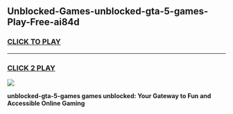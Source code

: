 
## Unblocked-Games-unblocked-gta-5-games-Play-Free-ai84d
<h3>
<a href="https://premium76.site?title=unblocked-gta-5-games&ref=09A">CLICK TO PLAY</a></h3>
<hr>

<h3>
<a href="https://premium76.site?title=unblocked-gta-5-games&ref=09A">CLICK 2 PLAY</a>
  
</h3>

<a href="https://premium76.site?title=unblocked-gta-5-games&ref=09A"><img src="https://clearcache.store/games.png"></a>


**unblocked-gta-5-games games unblocked: Your Gateway to Fun and Accessible Online Gaming**
